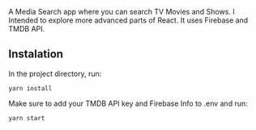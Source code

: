 A Media Search app where you can search TV Movies and Shows. I Intended to explore more advanced parts of React. It uses Firebase and TMDB API.

## Instalation

In the project directory, run:

`yarn install`

Make sure to add your TMDB API key and Firebase Info to .env and run:

`yarn start`